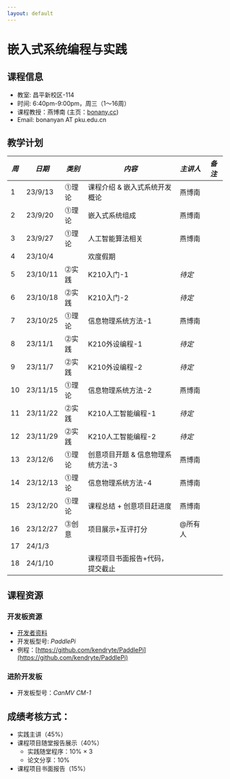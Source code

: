 ```yaml
---
layout: default
---
```


# 嵌入式系统编程与实践

## 课程信息

- 教室:	昌平新校区-114
- 时间:	6:40pm-9:00pm，周三（1～16周）
- 课程教授：燕博南 (主页：[bonany.cc](https://bonany.cc))
- Email:	bonanyan AT pku.edu.cn

## 教学计划

| *周* | *日期*   | *类别* | *内容*                            | *主讲人* | *备注* |
| ---- | -------- | ------ | --------------------------------- | -------- | ------ |
| 1    | 23/9/13  | ⓵理论 | 课程介绍 & 嵌入式系统开发概论     | 燕博南   |        |
| 2    | 23/9/20  | ⓵理论 | 嵌入式系统组成                    | 燕博南   |        |
| 3    | 23/9/27  | ⓵理论 | 人工智能算法相关                  | 燕博南   |        |
| 4    | 23/10/4  |        | 欢度假期                          |          |        |
| 5    | 23/10/11 | ⓶实践 | K210入门-1                        | _待定_   |        |
| 6    | 23/10/18 | ⓶实践 | K210入门-2                        | _待定_   |        |
| 7    | 23/10/25 | ⓵理论 | 信息物理系统方法-1                | 燕博南   |        |
| 8    | 23/11/1  | ⓶实践 | K210外设编程-1                    | _待定_   |        |
| 9    | 23/11/7  | ⓶实践 | K210外设编程-2                    | _待定_   |        |
| 10   | 23/11/15 | ⓵理论 | 信息物理系统方法-2                | 燕博南   |        |
| 11   | 23/11/22 | ⓶实践 | K210人工智能编程-1                | _待定_   |        |
| 12   | 23/11/29 | ⓶实践 | K210人工智能编程-2                | _待定_   |        |
| 13   | 23/12/6  | ⓵理论 | 创意项目开题 & 信息物理系统方法-3 | 燕博南   |        |
| 14   | 23/12/13 | ⓵理论 | 信息物理系统方法-4                | 燕博南   |        |
| 15   | 23/12/20 | ⓵理论 | 课程总结 + 创意项目赶进度         | 燕博南   |        |
| 16   | 23/12/27 | ⓷创意 | 项目展示+互评打分                 | @所有人  |        |
| 17   | 24/1/3   |        |                                   |          |        |
| 18   | 24/1/10  |        | 课程项目书面报告+代码，提交截止   |          |        |


## 课程资源

### 开发板资源

- [开发者资料](/assets/doc/K210开发资料给客户_20221008.7z)
- 开发板型号: _PaddlePi_ 
- 例程：[https://github.com/kendryte/PaddlePi](https://github.com/kendryte/PaddlePi)

### 进阶开发板

- 开发板型号：_CanMV CM-1_

## 成绩考核方式：

- 实践主讲（45%）
- 课程项目随堂报告展示（40%）
  - 实践随堂程序：10% × 3
  - 论文分享：10%
- 课程项目书面报告（15%）
